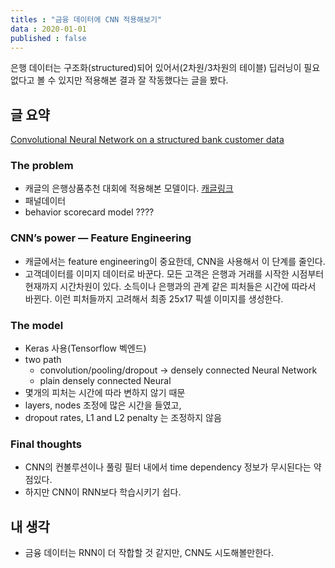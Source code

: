 ```yaml
---
titles : "금융 데이터에 CNN 적용해보기"
data : 2020-01-01
published : false
---
```





은행 데이터는 구조화(structured)되어 있어서(2차원/3차원의 테이블) 딥러닝이 필요없다고 볼 수 있지만 적용해본 결과 잘 작동했다는 글을 봤다.


## 글 요약
[Convolutional Neural Network on a structured bank customer data](https://towardsdatascience.com/convolutional-neural-network-on-a-structured-bank-customer-data-358e6b8aa759)
### The problem
- 캐글의 은행상품추천 대회에 적용해본 모델이다. [캐글링크](https://www.kaggle.com/c/santander-product-recommendation)
- 패널데이터
- behavior scorecard model ????

### CNN’s power — Feature Engineering
- 캐글에서는 feature engineering이 중요한데, CNN을 사용해서 이 단계를 줄인다. 
- 고객데이터를 이미지 데이터로 바꾼다. 모든 고객은 은행과 거래를 시작한 시점부터 현재까지 시간차원이 있다. 소득이나 은행과의 관계 같은 피처들은 시간에 따라서 바뀐다. 
이런 피처들까지 고려해서 최종 25x17 픽셀 이미지를 생성한다. 

### The model
- Keras 사용(Tensorflow 벡엔드)
- two path
  - convolution/pooling/dropout -> densely connected Neural Network 
  - plain densely connected Neural
- 몇개의 피처는 시간에 따라 변하지 않기 때문
- layers, nodes 조정에 많은 시간을 들였고,
- dropout rates, L1 and L2 penalty 는 조정하지 않음

### Final thoughts
- CNN의 컨볼루션이나 풀링 필터 내에서 time dependency 정보가 무시된다는 약점있다.
- 하지만 CNN이 RNN보다 학습시키기 쉽다.



## 내 생각
- 금융 데이터는 RNN이 더 작합할 것 같지만, CNN도 시도해볼만한다.
